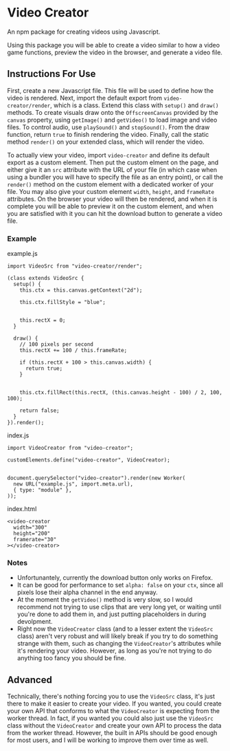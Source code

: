 # Video Creator
An npm package for creating videos using Javascript.

Using this package you will be able to create a video similar to how a video game functions, preview the video in the browser, and generate a video file.


## Instructions For Use
First, create a new Javascript file. This file will be used to define how the video is rendered. Next, import the default export from `video-creator/render`, which is a class. Extend this class with `setup()` and `draw()` methods. To create visuals draw onto the `OffscreenCanvas` provided by the `canvas` property, using `getImage()` and `getVideo()` to load image and video files. To control audio, use `playSound()` and `stopSound()`. From the draw function, return `true` to finish rendering the video. Finally, call the static method `render()` on your extended class, which will render the video.

To actually view your video, import `video-creator` and define its default export as a custom element. Then put the custom elment on the page, and either give it an `src` attribute with the URL of your file (in which case when using a bundler you will have to specify the file as an entry point), or call the `render()` method on the custom element with a dedicated worker of your file. You may also give your custom element `width`, `height`, and `frameRate` attributes. On the browser your video will then be rendered, and when it is complete you will be able to preview it on the custom element, and when you are satisfied with it you can hit the download button to generate a video file.

### Example
example.js
```
import VideoSrc from "video-creator/render";

(class extends VideoSrc {
  setup() {
    this.ctx = this.canvas.getContext("2d");

    this.ctx.fillStyle = "blue";


    this.rectX = 0;
  }

  draw() {
    // 100 pixels per second
    this.rectX += 100 / this.frameRate;

    if (this.rectX + 100 > this.canvas.width) {
      return true;
    }


    this.ctx.fillRect(this.rectX, (this.canvas.height - 100) / 2, 100, 100);

    return false;
  }
}).render();
```

index.js
```
import VideoCreator from "video-creator";

customElements.define("video-creator", VideoCreator);


document.querySelector("video-creator").render(new Worker(
  new URL("example.js", import.meta.url),
  { type: "module" },
));
```

index.html
```
<video-creator
  width="300"
  height="200"
  framerate="30"
></video-creator>
```


### Notes
* Unfortunantely, currently the download button only works on Firefox.
* It can be good for performance to set `alpha: false` on your `ctx`, since all pixels lose their alpha channel in the end anyway.
* At the moment the `getVideo()` method is very slow, so I would recommend not trying to use clips that are very long yet, or waiting until you're done to add them in, and just putting placeholders in during devolpment.
* Right now the `VideoCreator` class (and to a lesser extent the `VideoSrc` class) aren't very robust and will likely break if you try to do something strange with them, such as changing the `VideoCreator`'s attributes while it's rendering your video. However, as long as you're not trying to do anything too fancy you should be fine.


## Advanced
Technically, there's nothing forcing you to use the `VideoSrc` class, it's just there to make it easier to create your video. If you wanted, you could create your own API that conforms to what the `VideoCreator` is expecting from the worker thread. In fact, if you wanted you could also just use the `VideoSrc` class without the `VideoCreator` and create your own API to process the data from the worker thread. However, the built in APIs should be good enough for most users, and I will be working to improve them over time as well.
